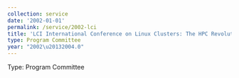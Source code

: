```yaml
---
collection: service
date: '2002-01-01'
permalink: /service/2002-lci
title: 'LCI International Conference on Linux Clusters: The HPC Revolution'
type: Program Committee
year: "2002\u20132004.0"
---
```


Type: Program Committee
